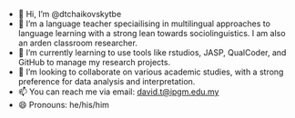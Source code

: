 - 👋 Hi, I’m @dtchaikovskytbe
- 👀 I’m a language teacher speciailising in multilingual approaches to language learning with a strong lean towards sociolinguistics. I am also an arden classroom researcher.
- 🌱 I’m currently learning to use tools like rstudios, JASP, QualCoder, and GitHub to manage my research projects.
- 💞️ I’m looking to collaborate on various academic studies, with a strong preference for data analysis and interpretation.
- 📫 You can reach me via email: david.t@ipgm.edu.my
- 😄 Pronouns: he/his/him


<!---
dtchaikovskytbe/dtchaikovskytbe is a ✨ special ✨ repository because its `README.md` (this file) appears on your GitHub profile.
You can click the Preview link to take a look at your changes.
--->
